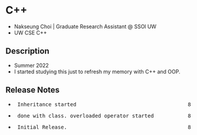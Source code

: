 # C++ 

* Nakseung Choi | Graduate Research Assistant @ SSOl UW
* UW CSE C++

## Description

* Summer 2022
* I started studying this just to refresh my memory with C++ and OOP.

## Release Notes

* <pre> Inheritance started                                    8-27-2022 </pre>
* <pre> done with class. overloaded operator started           8-25-2022 </pre>
* <pre> Initial Release.                                       8-24-2022 </pre>    

